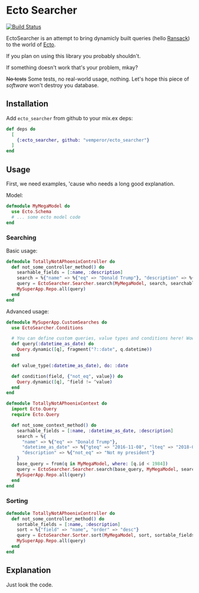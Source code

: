 # Ecto Searcher

[![Build Status](https://travis-ci.org/vemperor/ecto_searcher.svg?branch=master)](https://travis-ci.org/vemperor/ecto_searcher)

EctoSearcher is an attempt to bring dynamicly built queries (hello [Ransack](https://github.com/activerecord-hackery/ransack)) to the world of [Ecto](https://github.com/elixir-ecto/ecto).

If you plan on using this library you probably shouldn't.

If something doesn't work that's your problem, mkay?

~~No tests~~ Some tests, no real-world usage, nothing. Let's hope this piece of _software_ won't destroy you database.

## Installation

Add `ecto_searcher` from github to your mix.ex deps:

```elixir
def deps do
  [
    {:ecto_searcher, github: "vemperor/ecto_searcher"}
  ]
end
```

## Usage
First, we need examples, 'cause who needs a long good explanation.

Model:
```elixir
defmodule MyMegaModel do
  use Ecto.Schema
  # ... some ecto model code
end
```

### Searching
Basic usage:
```elixir
defmodule TotallyNotAPhoenixController do
  def not_some_controller_method() do
    searhable_fields = [:name, :description]
    search = %{"name" => %{"eq" => "Donald Trump"}, "description" => %{"cont" => "My president"}}
    query = EctoSearcher.Searcher.search(MyMegaModel, search, searchable_fields)
    MySuperApp.Repo.all(query)
  end
end
```

Advanced usage:
```elixir
defmodule MySuperApp.CustomSearches do
  use EctoSearcher.Conditions

  # You can define custom queries, value types and conditions here! Wow! So impressive!
  def query(:datetime_as_date) do
    Query.dynamic([q], fragment("?::date", q.datetime))
  end

  def value_type(:datetime_as_date), do: :date

  def condition(field, {"not_eq", value}) do
    Query.dynamic([q], ^field != ^value)
  end
end

defmodule TotallyNotAPhoenixContext do
  import Ecto.Query
  require Ecto.Query

  def not_some_context_method() do
    searhable_fields = [:name, :datetime_as_date, :description]
    search = %{
      "name" => %{"eq" => "Donald Trump"},
      "datetime_as_date" => %{"gteq" => "2016-11-08", "lteq" => "2018-08-28"},
      "description" => %{"not_eq" => "Not my president"}
    }
    base_query = from(q in MyMegaModel, where: [q.id < 1984])
    query = EctoSearcher.Searcher.search(base_query, MyMegaModel, search, searchable_fields, MySuperApp.CustomSearches)
    MySuperApp.Repo.all(query)
  end
end
```

### Sorting
```elixir
defmodule TotallyNotAPhoenixController do
  def not_some_controller_method() do
    sortable_fields = [:name, :description]
    sort = %{"field" => "name", "order" => "desc"}
    query = EctoSearcher.Sorter.sort(MyMegaModel, sort, sortable_fields)
    MySuperApp.Repo.all(query)
  end
end
```

## Explanation
Just look the code.
